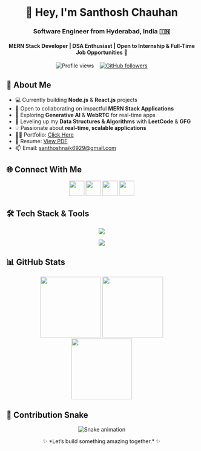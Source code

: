 <div align="center">

  <h1>👋 Hey, I'm Santhosh Chauhan</h1>
  <h3>Software Engineer from Hyderabad, India 🇮🇳</h3>
  <h4>MERN Stack Developer | DSA Enthusiast | Open to Internship & Full-Time Job Opportunities 🚀</h4>

  <p>
    <img src="https://komarev.com/ghpvc/?username=chowhan123&label=Profile%20views&color=0e75b6&style=flat" alt="Profile views" />
    &nbsp;&nbsp;
    <a href="https://github.com/chowhan123" target="_blank" rel="noopener noreferrer">
      <img src="https://img.shields.io/github/followers/chowhan123?label=Follow&style=social" alt="GitHub followers" />
    </a>
  </p>

</div>


## 🚀 About Me  

- 💻 Currently building **Node.js** & **React.js** projects  
- 🤝 Open to collaborating on impactful **MERN Stack Applications**  
- 🌱 Exploring **Generative AI** & **WebRTC** for real-time apps  
- 📘 Leveling up my **Data Structures & Algorithms** with **LeetCode** & **GFG**  
- 💡 Passionate about **real-time, scalable applications**  
- 👨‍💻 Portfolio: [Click Here](https://my-portfolio-8huu.onrender.com/)  
- 📄 Resume: [View PDF](https://drive.google.com/file/d/1-lSgw8ATxWINNil1yZfbWS5vYTIjPcp8/view?usp=sharing)  
- 📫 Email: [santhoshnaik6929@gmail.com](mailto:santhoshnaik6929@gmail.com)  


## 🌐 Connect With Me  
<p align="center">
  <a href="https://www.linkedin.com/in/santhosh-chauhan/"><img src="https://skillicons.dev/icons?i=linkedin" height="40" /></a>
  <a href="https://www.geeksforgeeks.org/user/santhoshacme/"><img src="https://img.icons8.com/color/48/000000/GeeksforGeeks.png" height="40" /></a>
  <a href="https://leetcode.com/u/santhoshnaik218/"><img src="https://img.icons8.com/external-tal-revivo-color-tal-revivo/48/external-level-up-your-coding-skills-and-quickly-land-a-job-logo-color-tal-revivo.png" height="40" /></a>
  <a href="https://www.instagram.com/_santuuuuuu/"><img src="https://skillicons.dev/icons?i=instagram" height="40" /></a>
</p>


## 🛠️ Tech Stack & Tools  

<p align="center">
  <img src="https://skillicons.dev/icons?i=java,javascript,react,nodejs,express,mongodb,html,css,tailwind,git,postman" />
</p>
<p align="center">
  <img src="https://skillicons.dev/icons?i=webrtc,socketio" />
</p>


## 📊 GitHub Stats  

<div align="center">
  <img src="https://github-readme-stats.vercel.app/api?username=chowhan123&theme=dark&hide_border=false&include_all_commits=false&count_private=false" height="160" />
  <img src="https://nirzak-streak-stats.vercel.app/?user=chowhan123&theme=dark&hide_border=false" height="160" />
</div>

<div align="center">
  <img src="https://github-readme-stats.vercel.app/api/top-langs/?username=chowhan123&theme=dark&hide_border=false&layout=compact" height="160" />
</div>


## 🐍 Contribution Snake  

<div align="center">
  <img src="https://profile-readme-generator.com/assets/snake.svg" alt="Snake animation" />
</div>


<p align="center">
  ✨ *Let’s build something amazing together.* ✨  
</p>
